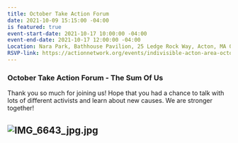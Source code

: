 ```yaml
---
title: October Take Action Forum
date: 2021-10-09 15:15:00 -04:00
is featured: true
event-start-date: 2021-10-17 10:00:00 -04:00
event-end-date: 2021-10-17 12:00:00 -04:00
Location: Nara Park, Bathhouse Pavilion, 25 Ledge Rock Way, Acton, MA 01720
RSVP-link: https://actionnetwork.org/events/indivisible-acton-area-october-take-action-forum/?
---
```


###  October Take Action Forum - The Sum Of Us

Thank you so much for joining us!  Hope that you had a chance to talk with lots of different activists and learn about new causes.  We are stronger together!

![IMG_6643_jpg.jpg](/uploads/IMG_6643_jpg.jpg)
---

